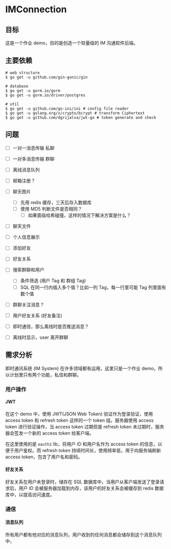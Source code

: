 # IMConnection

## 目标

这是一个作业 demo，目的是创造一个轻量级的 IM 沟通软件后端。

## 主要依赖

```shell
# web structure
$ go get -u github.com/gin-gonic/gin

# database
$ go get -u gorm.io/gorm
$ go get -u gorm.io/driver/postgres

# util
$ go get -u github.com/go-ini/ini # config file reader
$ go get -u golang.org/x/crypto/bcrypt # transform Ciphertext
$ go get -u github.com/dgrijalva/jwt-go # token generate and check

```

## 问题

- [ ] 一对一消息传输 私聊
- [ ] 一对多消息传输 群聊
- [ ] 离线消息队列
- [ ] 邮箱注册？
- [ ] 聊天图片
  - [ ] 先用 redis 缓存，三天后存入数据库
  - [ ] 使用 MD5 判断文件是否相同？
    - [ ] 如果面临哈希碰撞，这样的情况下解决方案是什么？
- [ ] 聊天文件
- [ ] 个人信息展示
- [ ] 添加好友
- [ ] 好友关系
- [ ] 搜索群聊和用户
  - [ ] 条件筛选 (用户 Tag 和 群组 Tag)
  - [ ] SQL 在同一行内插入多个值？比如一列 Tag，每一行里可能 Tag 列里面有数个值
- [ ] 群聊关注消息？
- [ ] 用户好友关系 (好友备注)
- [ ] 即时通信，那么离线时是否推送消息？
- [ ] 离线时显示，user 离开群聊



## 需求分析

即时通讯系统 (IM System) 在许多领域都有运用，这里只是一个作业 demo，所以计划里只有两个功能，私信和群聊。

### 用户操作

#### JWT

在这个 demo 中，使用 JWT(JSON Web Token) 验证作为登录验证，使用 access token 和 refresh token 这样的一个 token 组。服务器使用 access token 进行验证操作，当 access token 过期但是 refresh token 未过期时，服务器会签发一个新的 access token 给客户端。

在这里使用的是 `oauth2` lib，将用户 ID 和用户名作为 access token 的信息，以便于用户鉴权。而 refresh token 持续时间长，使用频率低，用于向服务端刷新 access token，包含了用户名和密码。

#### 好友关系

好友关系在用户未登录时，储存在 SQL 数据库中，当用户从客户端发送了登录请求后，用户 ID 会被服务器加载到内存，该用户的好友关系会被缓存到 redis 数据库中，以提高访问速度。

### 通信

#### 消息队列

所有用户都有他对应的消息队列，用户收到的任何消息都会储存到这个消息队列中，
